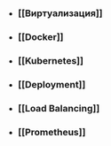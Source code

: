 - ### [[Виртуализация]]
- ### [[Docker]]
- ### [[Kubernetes]]
- ### [[Deployment]]
- ### [[Load Balancing]]
- ### [[Prometheus]]
